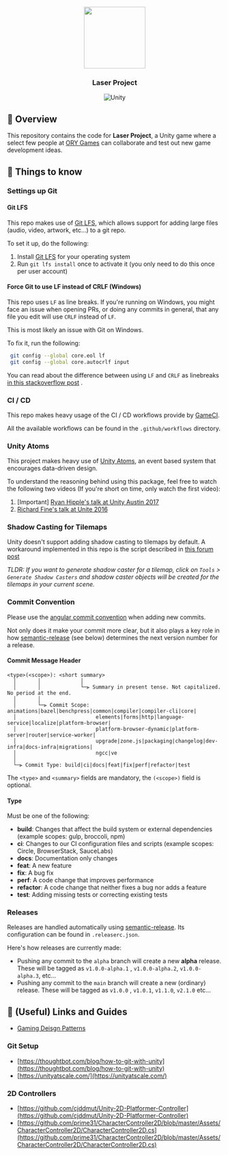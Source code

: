 <div align="center">
<br/>
<img src="https://user-images.githubusercontent.com/6564442/186253927-9662c3e6-b395-49f0-9a56-42eaab54e109.png" width="144px" height="144px"/>

### Laser Project

![Unity](https://img.shields.io/badge/unity-2021.3.1f1-brightgreen?style=for-the-badge&logo=unity&logoColor=white)
</div>

## :book: Overview

This repository contains the code for **Laser Project**, a Unity game where a select few people
at [ORY Games](https://github.com/KanabaGames) can collaborate and test out new game development ideas.

## :closed_book: Things to know

### Settings up Git

#### Git LFS

This repo makes use of [Git LFS](https://git-lfs.github.com/), which allows support for adding large files (audio,
video, artwork, etc...) to a git repo.

To set it up, do the following:

1. Install [Git LFS](https://git-lfs.github.com/) for your operating system
2. Run `git lfs install` once to activate it (you only need to do this once per user account)

#### Force Git to use LF instead of CRLF (Windows)

This repo uses `LF` as line breaks. If you're running on Windows, you might face an issue when opening PRs, or doing any
commits in general, that any file you edit will use `CRLF` instead of `LF`.

This is most likely an issue with Git on Windows.

To fix it, run the following:

```sh
 git config --global core.eol lf
 git config --global core.autocrlf input
```

You can read about the difference between using `LF` and `CRLF` as
linebreaks [in this stackoverflow post](https://stackoverflow.com/questions/1552749/difference-between-cr-lf-lf-and-cr-line-break-types)
.

### CI / CD

This repo makes heavy usage of the CI / CD workflows provide by [GameCI](https://game.ci/).

All the available workflows can be found in the `.github/workflows` directory.

### Unity Atoms

This project makes heavy use of [Unity Atoms](https://unity-atoms.github.io/unity-atoms/), an event based system that
encourages data-driven design.

To understand the reasoning behind using this package, feel free to watch the following two videos (If you're short on
time, only watch the first video):

1. [Important] [Ryan Hipple's talk at Unity Austin 2017](https://www.youtube.com/watch?v=raQ3iHhE_Kk)
2. [Richard Fine's talk at Unite 2016](https://www.youtube.com/watch?v=6vmRwLYWNRo)

### Shadow Casting for Tilemaps

Unity doesn't support adding shadow casting to tilemaps by default. A workaround implemented in this repo is the script
described
in [this forum post](https://forum.unity.com/threads/script-for-generating-shadowcaster2ds-for-tilemaps.906767/)

_TLDR: If you want to generate shadow caster for a tilemap, click on `Tools` > `Generate Shadow Casters` and shadow
caster objects will be created for the tilemaps in your current scene._

### Commit Convention

Please use the [angular commit convention](https://www.conventionalcommits.org/en/v1.0.0-beta.4/#summary) when adding
new commits.

Not only does it make your commit more clear, but it also plays a key role in
how [semantic-release](https://github.com/semantic-release/semantic-release) (see below) determines the next version
number for a release.

#### Commit Message Header

```
<type>(<scope>): <short summary>
  │       │             │
  │       │             └─⫸ Summary in present tense. Not capitalized. No period at the end.
  │       │
  │       └─⫸ Commit Scope: animations|bazel|benchpress|common|compiler|compiler-cli|core|
  │                          elements|forms|http|language-service|localize|platform-browser|
  │                          platform-browser-dynamic|platform-server|router|service-worker|
  │                          upgrade|zone.js|packaging|changelog|dev-infra|docs-infra|migrations|
  │                          ngcc|ve
  │
  └─⫸ Commit Type: build|ci|docs|feat|fix|perf|refactor|test
```

The `<type>` and `<summary>` fields are mandatory, the `(<scope>)` field is optional.

#### Type

Must be one of the following:

- **build**: Changes that affect the build system or external dependencies (example scopes: gulp, broccoli, npm)
- **ci**: Changes to our CI configuration files and scripts (example scopes: Circle, BrowserStack, SauceLabs)
- **docs**: Documentation only changes
- **feat**: A new feature
- **fix**: A bug fix
- **perf**: A code change that improves performance
- **refactor**: A code change that neither fixes a bug nor adds a feature
- **test**: Adding missing tests or correcting existing tests

### Releases

Releases are handled automatically using [semantic-release](https://github.com/semantic-release/semantic-release). Its
configuration can be found in `.releaserc.json`.

Here's how releases are currently made:

- Pushing any commit to the `alpha` branch will create a new **alpha** release. These will be tagged as `v1.0.0-alpha.1`
  , `v1.0.0-alpha.2`, `v1.0.0-alpha.3`, etc...
- Pushing any commit to the `main` branch will create a new (ordinary) release. These will be tagged as `v1.0.0`
  , `v1.0.1`, `v1.1.0`, `v2.1.0` etc...

## :toilet: (Useful) Links and Guides

- [Gaming Deisgn Patterns](https://gameprogrammingpatterns.com/contents.html)

### Git Setup

- [https://thoughtbot.com/blog/how-to-git-with-unity](https://thoughtbot.com/blog/how-to-git-with-unity)
- [https://unityatscale.com/](https://unityatscale.com/)

### 2D Controllers

- [https://github.com/cjddmut/Unity-2D-Platformer-Controller](https://github.com/cjddmut/Unity-2D-Platformer-Controller)
- [https://github.com/prime31/CharacterController2D/blob/master/Assets/CharacterController2D/CharacterController2D.cs](https://github.com/prime31/CharacterController2D/blob/master/Assets/CharacterController2D/CharacterController2D.cs)
